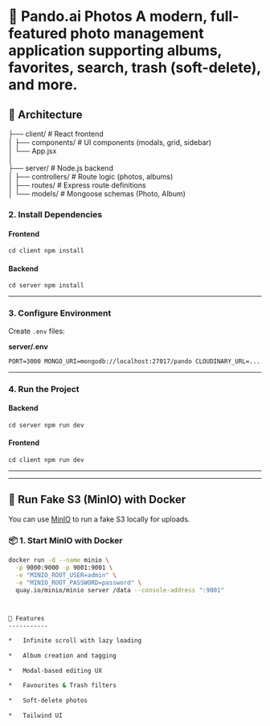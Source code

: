 
# 📸 Pando.ai Photos A modern, full-featured photo management application supporting albums, favorites, search, trash (soft-delete), and more.

 ## 📐 Architecture

├── client/ # React frontend  
│ ├── components/ # UI components (modals, grid, sidebar)  
│ └── App.jsx  
│  
├── server/ # Node.js backend  
│ ├── controllers/ # Route logic (photos, albums)  
│ ├── routes/ # Express route definitions  
│ └── models/ # Mongoose schemas (Photo, Album)


### 2\. Install Dependencies

#### Frontend

`cd client
npm install` 

#### Backend

`cd server
npm install` 

* * *

### 3\. Configure Environment

Create `.env` files:

**server/.env**

`PORT=3000
MONGO_URI=mongodb://localhost:27017/pando
CLOUDINARY_URL=...` 

* * *

### 4\. Run the Project

#### Backend

`cd server
npm run dev` 

#### Frontend

`cd client
npm run dev` 

* * *
---

## 🐳 Run Fake S3 (MinIO) with Docker

You can use [MinIO](https://min.io/) to run a fake S3 locally for uploads.

### 📦 1. Start MinIO with Docker

```bash
docker run -d --name minio \
  -p 9000:9000 -p 9001:9001 \
  -e "MINIO_ROOT_USER=admin" \
  -e "MINIO_ROOT_PASSWORD=password" \
  quay.io/minio/minio server /data --console-address ":9001"



🧪 Features
-----------

*   Infinite scroll with lazy loading
    
*   Album creation and tagging
    
*   Modal-based editing UX
    
*   Favourites & Trash filters
    
*   Soft-delete photos
    
*   Tailwind UI
    

